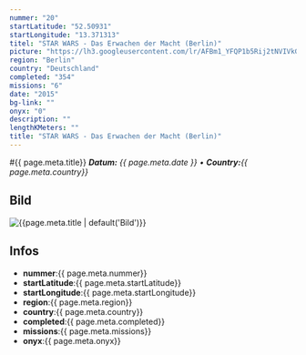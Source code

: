 ```yaml
---
nummer: "20"
startLatitude: "52.50931"
startLongitude: "13.371313"
titel: "STAR WARS - Das Erwachen der Macht (Berlin)"
picture: "https://lh3.googleusercontent.com/lr/AFBm1_YFQP1b5Rij2tNVIVkGA26T8TcwQEYZDVn_j_eALMxiCCjm0W5uxMpV0ImaB4BeU-kxnKE9pQvXuVEmi8CkTnh6OPSosiz6AAg2kGNImFDJC7bFzJFALbSp_7HY8sWgvgXFbkzxI3O8BOx4O_TaKmAZ4z0cZRqkqcGtSf9OuKjjIx_DKlWnALx2AuS5F2geIv6okv9mzb-G0oN96qo9Z_P0BhNW9w31Dt8InOixUdfzeMuw4MTWPE2_uu7_zT5bIzkPZ4AMXpwA4KqD3FV-ER8aVVm7v9wYpQgXAvCP14-5lg5KQZP-LN_GE7xa5_fKvBZIL1eFSwqMT9QgOEveaxsS8PoJFpv0gLAZbjCfflzYiaFyuUQTt7bV-3xonSvbyUsXHTwu7VtJansD4qyeyeELwgM6GWQzxZFgLxIys44UOoyxXy4HyYi4Y7Vkx6m8ViX-nzTMnqSjS_6my1dypUcO2El54_mtfRnqL2oo-SDLI5gb3svHsRSykyEZtmbJNEwCBfCnjay9fFDHkrnvoAWOCrlHroPkGCb6xAQJlouPNFKrhp5kcS-xvf8p45k68heW69TJ3mMcB1xm98h3nZ5YrxvuWv6xY4BNidt0-G94LGZN1UDH-1l4B1SkSnM2MzbYt36buzgRd1dRafuubTzFUQ7lPCvyYOT2Ir0-f10eSM7Ea7L8YhEVy-Z5Oc1oImD-AUh15g"
region: "Berlin"
country: "Deutschland"
completed: "354"
missions: "6"
date: "2015"
bg-link: ""
onyx: "0"
description: ""
lengthKMeters: ""
title: "STAR WARS - Das Erwachen der Macht (Berlin)"
---
```


#{{ page.meta.title}}
_**Datum:** {{ page.meta.date }} • **Country:**{{ page.meta.country}}_

## Bild
![{{page.meta.title | default('Bild')}}]({{page.meta.picture}})

## Infos
- **nummer**:{{ page.meta.nummer}}
- **startLatitude**:{{ page.meta.startLatitude}}
- **startLongitude**:{{ page.meta.startLongitude}}
- **region**:{{ page.meta.region}}
- **country**:{{ page.meta.country}}
- **completed**:{{ page.meta.completed}}
- **missions**:{{ page.meta.missions}}
- **onyx**:{{ page.meta.onyx}}

